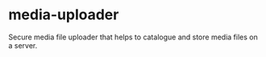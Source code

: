 # media-uploader
Secure media file uploader that helps to catalogue and store media files on a server.
